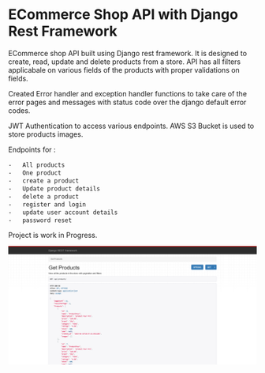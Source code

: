 # ECommerce Shop API with Django Rest Framework

ECommerce shop API built using Django rest framework. It is designed to create, read, update and delete products from a store. 
API has all filters applicabale on various fields of the products with proper validations on fields. 

Created Error handler and exception handler functions to take care of the error pages and messages with status code over the django default error codes.

JWT Authentication to access various endpoints. 
AWS S3 Bucket is used to store products images. 

Endpoints for :

    -   All products
    -   One product
    -   create a product
    -   Update product details
    -   delete a product
    -   register and login
    -   update user account details
    -   password reset

   
Project is work in Progress.


![img](https://github.com/Siddharthbadal/EShop-API/blob/main/images/eshopapi.png)

